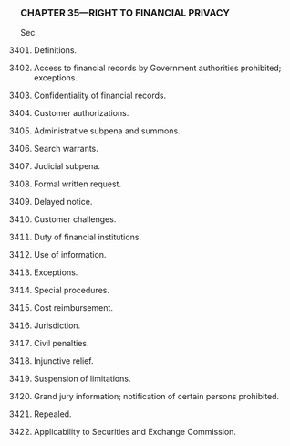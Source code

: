 ### **CHAPTER 35—RIGHT TO FINANCIAL PRIVACY** ###

Sec.

3401. Definitions.

3402. Access to financial records by Government authorities prohibited; exceptions.

3403. Confidentiality of financial records.

3404. Customer authorizations.

3405. Administrative subpena and summons.

3406. Search warrants.

3407. Judicial subpena.

3408. Formal written request.

3409. Delayed notice.

3410. Customer challenges.

3411. Duty of financial institutions.

3412. Use of information.

3413. Exceptions.

3414. Special procedures.

3415. Cost reimbursement.

3416. Jurisdiction.

3417. Civil penalties.

3418. Injunctive relief.

3419. Suspension of limitations.

3420. Grand jury information; notification of certain persons prohibited.

3421. Repealed.

3422. Applicability to Securities and Exchange Commission.